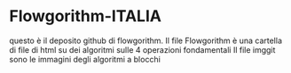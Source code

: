 # Flowgorithm-ITALIA
questo è il deposito github di flowgorithm. 
Il file Flowgorithm è una cartella di file di html su dei algoritmi sulle 4 operazioni fondamentali
Il file imggit sono le immagini degli algoritmi a blocchi
